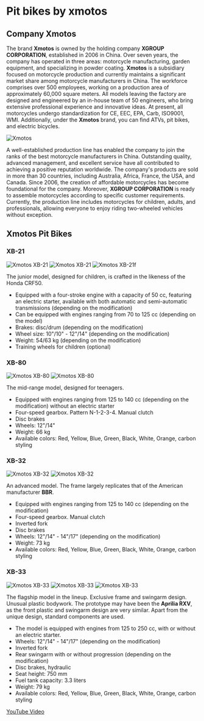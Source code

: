 # Pit bikes by xmotos

## Company Xmotos

The brand **Xmotos** is owned by the holding company **XGROUP CORPORATION**, established in 2006 in China. Over seven years, the company has operated in three areas: motorcycle manufacturing, garden equipment, and specializing in powder coating. **Xmotos** is a subsidiary focused on motorcycle production and currently maintains a significant market share among motorcycle manufacturers in China. The workforce comprises over 500 employees, working on a production area of approximately 60,000 square meters. All models leaving the factory are designed and engineered by an in-house team of 50 engineers, who bring extensive professional experience and innovative ideas. At present, all motorcycles undergo standardization for CE, EEC, EPA, Carb, ISO9001, WMI. Additionally, under the **Xmotos** brand, you can find ATVs, pit bikes, and electric bicycles.

![Xmotos](../../static/img/ed993d.jpg)

A well-established production line has enabled the company to join the ranks of the best motorcycle manufacturers in China. Outstanding quality, advanced management, and excellent service have all contributed to achieving a positive reputation worldwide. The company's products are sold in more than 30 countries, including Australia, Africa, France, the USA, and Canada. Since 2006, the creation of affordable motorcycles has become foundational for the company. Moreover, **XGROUP CORPORATION** is ready to assemble motorcycles according to specific customer requirements. Currently, the production line includes motorcycles for children, adults, and professionals, allowing everyone to enjoy riding two-wheeled vehicles without exception.

## Xmotos Pit Bikes

### XB-21

![Xmotos XB-21](../../static/img/dcb0fc.jpg)
![Xmotos XB-21](../../static/img/6ba4b8.jpg)
![Xmotos XB-21f](../../static/img/19de9c.jpg)

The junior model, designed for children, is crafted in the likeness of the Honda CRF50.

- Equipped with a four-stroke engine with a capacity of 50 cc, featuring an electric starter, available with both automatic and semi-automatic transmissions (depending on the modification)
- Can be equipped with engines ranging from 70 to 125 cc (depending on the model)
- Brakes: disc/drum (depending on the modification)
- Wheel size: 10"/10" - 12"/14" (depending on the modification)
- Weight: 54/63 kg (depending on the modification)
- Training wheels for children (optional)

### XB-80

![Xmotos XB-80](../../static/img/54f50d.jpg)
![Xmotos XB-80](../../static/img/1c02cd.jpg)

The mid-range model, designed for teenagers.

- Equipped with engines ranging from 125 to 140 cc (depending on the modification) without an electric starter
- Four-speed gearbox. Pattern N-1-2-3-4. Manual clutch
- Disc brakes
- Wheels: 12"/14"
- Weight: 66 kg
- Available colors: Red, Yellow, Blue, Green, Black, White, Orange, carbon styling

### XB-32

![Xmotos XB-32](../../static/img/3cfc88.jpg)
![Xmotos XB-32](../../static/img/39d621.jpg)

An advanced model. The frame largely replicates that of the American manufacturer **BBR**.

- Equipped with engines ranging from 125 to 140 cc (depending on the modification)
- Four-speed gearbox. Manual clutch
- Inverted fork
- Disc brakes
- Wheels: 12"/14" - 14"/17" (depending on the modification)
- Weight: 73 kg
- Available colors: Red, Yellow, Blue, Green, Black, White, Orange, carbon styling

### XB-33

![Xmotos XB-33](../../static/img/c7756d.jpg)
![Xmotos XB-33](../../static/img/0c3fd3.jpg)
![Xmotos XB-33](../../static/img/2787ac.jpg)

The flagship model in the lineup. Exclusive frame and swingarm design. Unusual plastic bodywork. The prototype may have been the **Aprilia RXV**, as the front plastic and swingarm design are very similar. Apart from the unique design, standard components are used.

- The model is equipped with engines from 125 to 250 cc, with or without an electric starter.
- Wheels: 12"/14" - 14"/17" (depending on the modification)
- Inverted fork
- Rear swingarm with or without progression (depending on the modification)
- Disc brakes, hydraulic
- Seat height: 750 mm
- Fuel tank capacity: 3.3 liters
- Weight: 79 kg
- Available colors: Red, Yellow, Blue, Green, Black, White, Orange, carbon styling

[YouTube Video](http://www.youtube.com/watch?v=9SVhJ4VECMg)